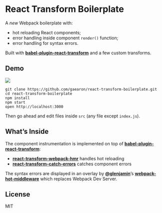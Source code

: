 React Transform Boilerplate
=====================

A *new* Webpack boilerplate with:

* hot reloading React components;
* error handling inside component `render()` function;
* error handling for syntax errors.

Built with **[babel-plugin-react-transform](https://github.com/gaearon/babel-plugin-react-transform)** and a few custom transforms.

## Demo

![](http://i.imgur.com/AhGY28T.gif)

```
git clone https://github.com/gaearon/react-transform-boilerplate.git
cd react-transform-boilerplate
npm install
npm start
open http://localhost:3000
```

Then go ahead and edit files inside `src` (any file except `index.js`).

## What’s Inside


The component instrumentation is implemented on top of **[babel-plugin-react-transform](https://github.com/gaearon/babel-plugin-react-transform)**:

* **[react-transform-webpack-hmr](https://github.com/gaearon/react-transform-webpack-hmr)** handles hot reloading
* **[react-transform-catch-errors](https://github.com/gaearon/react-transform-catch-errors)** catches component errors

The syntax errors are displayed in an overlay by **[@glenjamin](https://github.com/glenjamin)**’s **[webpack-hot-middleware](https://github.com/glenjamin/webpack-hot-middleware)** which replaces Webpack Dev Server.

## License

MIT
